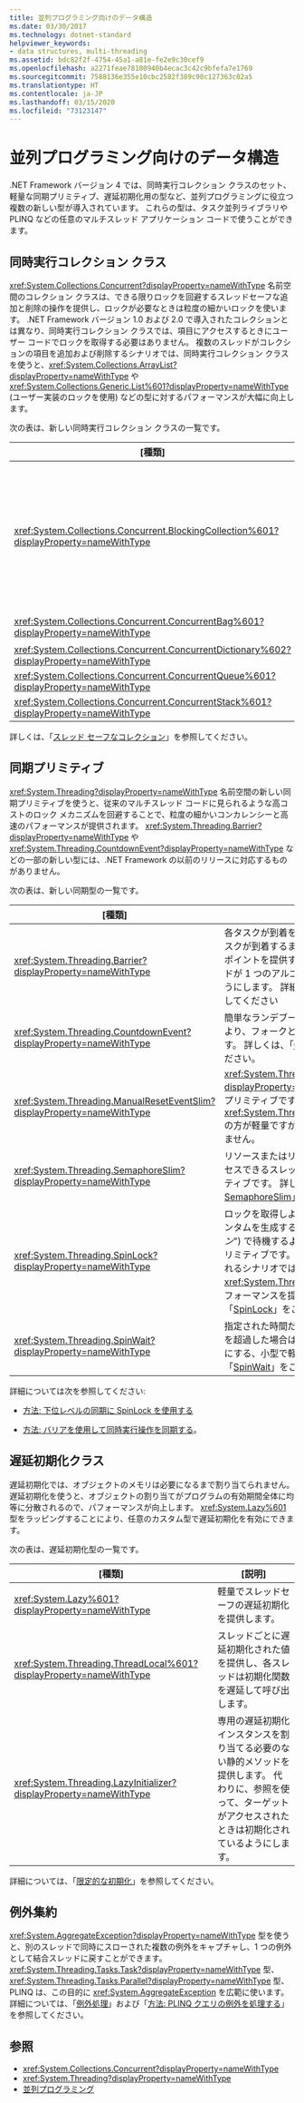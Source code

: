 ```yaml
---
title: 並列プログラミング向けのデータ構造
ms.date: 03/30/2017
ms.technology: dotnet-standard
helpviewer_keywords:
- data structures, multi-threading
ms.assetid: bdc82f2f-4754-45a1-a81e-fe2e9c30cef9
ms.openlocfilehash: a2271feae78100940b4ecac3c42c9bfefa7e1769
ms.sourcegitcommit: 7588136e355e10cbc2582f389c90c127363c02a5
ms.translationtype: HT
ms.contentlocale: ja-JP
ms.lasthandoff: 03/15/2020
ms.locfileid: "73123147"
---
```

# <a name="data-structures-for-parallel-programming"></a>並列プログラミング向けのデータ構造
.NET Framework バージョン 4 では、同時実行コレクション クラスのセット、軽量な同期プリミティブ、遅延初期化用の型など、並列プログラミングに役立つ複数の新しい型が導入されています。 これらの型は、タスク並列ライブラリや PLINQ などの任意のマルチスレッド アプリケーション コードで使うことができます。  
  
## <a name="concurrent-collection-classes"></a>同時実行コレクション クラス  
 <xref:System.Collections.Concurrent?displayProperty=nameWithType> 名前空間のコレクション クラスは、できる限りロックを回避するスレッドセーフな追加と削除の操作を提供し、ロックが必要なときは粒度の細かいロックを使います。 .NET Framework バージョン 1.0 および 2.0 で導入されたコレクションとは異なり、同時実行コレクション クラスでは、項目にアクセスするときにユーザー コードでロックを取得する必要はありません。 複数のスレッドがコレクションの項目を追加および削除するシナリオでは、同時実行コレクション クラスを使うと、<xref:System.Collections.ArrayList?displayProperty=nameWithType> や <xref:System.Collections.Generic.List%601?displayProperty=nameWithType> (ユーザー実装のロックを使用) などの型に対するパフォーマンスが大幅に向上します。  
  
 次の表は、新しい同時実行コレクション クラスの一覧です。  
  
|[種類]|[説明]|  
|----------|-----------------|  
|<xref:System.Collections.Concurrent.BlockingCollection%601?displayProperty=nameWithType>|<xref:System.Collections.Concurrent.IProducerConsumerCollection%601?displayProperty=nameWithType> を実装するスレッド セーフなコレクションに、ブロッキングと範囲指定の機能を提供します。 利用できるスロットがない場合、またはコレクションがいっぱいの場合は、プロデューサー スレッドがブロックします。 コレクションが空の場合は、コンシューマー スレッドがブロックします。 この型は、コンシューマーとプロデューサーによる非ブロッキング アクセスもサポートします。 <xref:System.Collections.Concurrent.BlockingCollection%601> は、基底クラスとして、または <xref:System.Collections.Generic.IEnumerable%601> をサポートする任意のコレクション クラスにブロッキングと範囲指定を提供するバッキング ストアとして、使うことができます。|  
|<xref:System.Collections.Concurrent.ConcurrentBag%601?displayProperty=nameWithType>|スケーラブルな追加と取得の操作を提供するスレッドセーフなバッグの実装です。|  
|<xref:System.Collections.Concurrent.ConcurrentDictionary%602?displayProperty=nameWithType>|同時実行のスケーラブルなディクショナリ型です。|  
|<xref:System.Collections.Concurrent.ConcurrentQueue%601?displayProperty=nameWithType>|同時実行のスケーラブルな FIFO キューです。|  
|<xref:System.Collections.Concurrent.ConcurrentStack%601?displayProperty=nameWithType>|同時実行のスケーラブルな LIFO スタックです。|  
  
 詳しくは、「[スレッド セーフなコレクション](../../../docs/standard/collections/thread-safe/index.md)」を参照してください。  
  
## <a name="synchronization-primitives"></a>同期プリミティブ  
 <xref:System.Threading?displayProperty=nameWithType> 名前空間の新しい同期プリミティブを使うと、従来のマルチスレッド コードに見られるような高コストのロック メカニズムを回避することで、粒度の細かいコンカレンシーと高速のパフォーマンスが提供されます。 <xref:System.Threading.Barrier?displayProperty=nameWithType> や <xref:System.Threading.CountdownEvent?displayProperty=nameWithType> などの一部の新しい型には、.NET Framework の以前のリリースに対応するものがありません。  
  
 次の表は、新しい同期型の一覧です。  
  
|[種類]|[説明]|  
|----------|-----------------|  
|<xref:System.Threading.Barrier?displayProperty=nameWithType>|各タスクが到着を通知し、一部または全部のタスクが到着するまでブロックすることができるポイントを提供することにより、複数のスレッドが 1 つのアルゴリズムで並列に動作できるようにします。 詳細については、「[バリア](../../../docs/standard/threading/barrier.md)」を参照してください|  
|<xref:System.Threading.CountdownEvent?displayProperty=nameWithType>|簡単なランデブー メカニズムを提供することにより、フォークと結合のシナリオを簡略化します。 詳しくは、「[CountdownEvent](../../../docs/standard/threading/countdownevent.md)」をご覧ください。|  
|<xref:System.Threading.ManualResetEventSlim?displayProperty=nameWithType>|<xref:System.Threading.ManualResetEvent?displayProperty=nameWithType> と同様の同期プリミティブです。 <xref:System.Threading.ManualResetEventSlim> の方が軽量ですが、プロセス内通信にしか使えません。|  
|<xref:System.Threading.SemaphoreSlim?displayProperty=nameWithType>|リソースまたはリソースのプールに同時にアクセスできるスレッドの数を制限する同期プリミティブです。 詳しくは、「[Semaphore と SemaphoreSlim](../../../docs/standard/threading/semaphore-and-semaphoreslim.md)」をご覧ください。|  
|<xref:System.Threading.SpinLock?displayProperty=nameWithType>|ロックを取得しようとしているスレッドがクォンタムを生成する前にしばらくループ ("*スピン*") で待機するようになる、相互排他ロック プリミティブです。 ロックの待機が短いと予想されるシナリオでは、他のロック形式より <xref:System.Threading.SpinLock> の方がよいパフォーマンスを提供します。 詳しくは、「[SpinLock](../../../docs/standard/threading/spinlock.md)」をご覧ください。|  
|<xref:System.Threading.SpinWait?displayProperty=nameWithType>|指定された時間だけスピンし、スピン カウントを超過した場合は最終的にスレッドを待機状態にする、小型で軽量の型です。  詳しくは、「[SpinWait](../../../docs/standard/threading/spinwait.md)」をご覧ください。|  
  
 詳細については次を参照してください:  
  
- [方法: 下位レベルの同期に SpinLock を使用する](../../../docs/standard/threading/how-to-use-spinlock-for-low-level-synchronization.md)  
  
- [方法: バリアを使用して同時実行操作を同期する](../../../docs/standard/threading/how-to-synchronize-concurrent-operations-with-a-barrier.md)。  
  
## <a name="lazy-initialization-classes"></a>遅延初期化クラス  
 遅延初期化では、オブジェクトのメモリは必要になるまで割り当てられません。 遅延初期化を使うと、オブジェクトの割り当てがプログラムの有効期間全体に均等に分散されるので、パフォーマンスが向上します。 <xref:System.Lazy%601> 型をラッピングすることにより、任意のカスタム型で遅延初期化を有効にできます。  
  
 次の表は、遅延初期化型の一覧です。  
  
|[種類]|[説明]|  
|----------|-----------------|  
|<xref:System.Lazy%601?displayProperty=nameWithType>|軽量でスレッドセーフの遅延初期化を提供します。|  
|<xref:System.Threading.ThreadLocal%601?displayProperty=nameWithType>|スレッドごとに遅延初期化された値を提供し、各スレッドは初期化関数を遅延して呼び出します。|  
|<xref:System.Threading.LazyInitializer?displayProperty=nameWithType>|専用の遅延初期化インスタンスを割り当てる必要のない静的メソッドを提供します。 代わりに、参照を使って、ターゲットがアクセスされたときは初期化されているようにします。|  
  
 詳細については、「[限定的な初期化](../../../docs/framework/performance/lazy-initialization.md)」を参照してください。  
  
## <a name="aggregate-exceptions"></a>例外集約  
 <xref:System.AggregateException?displayProperty=nameWithType> 型を使うと、別のスレッドで同時にスローされた複数の例外をキャプチャし、1 つの例外として結合スレッドに戻すことができます。 <xref:System.Threading.Tasks.Task?displayProperty=nameWithType> 型、<xref:System.Threading.Tasks.Parallel?displayProperty=nameWithType> 型、PLINQ は、この目的に <xref:System.AggregateException> を広範に使います。 詳細については、「[例外処理](../../../docs/standard/parallel-programming/exception-handling-task-parallel-library.md)」および「[方法: PLINQ クエリの例外を処理する](../../../docs/standard/parallel-programming/how-to-handle-exceptions-in-a-plinq-query.md)」を参照してください。  
  
## <a name="see-also"></a>参照

- <xref:System.Collections.Concurrent?displayProperty=nameWithType>
- <xref:System.Threading?displayProperty=nameWithType>
- [並列プログラミング](../../../docs/standard/parallel-programming/index.md)
